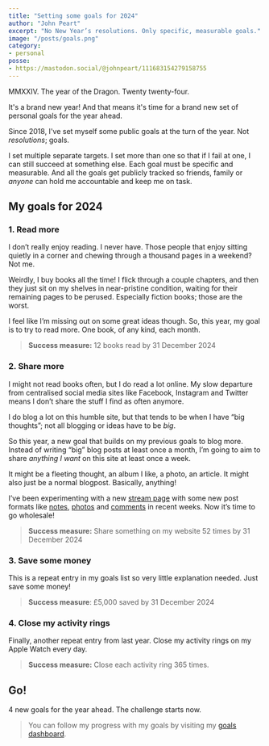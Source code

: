 ```yaml
---
title: "Setting some goals for 2024"
author: "John Peart"
excerpt: "No New Year’s resolutions. Only specific, measurable goals."
image: "/posts/goals.png"
category:
- personal
posse:
- https://mastodon.social/@johnpeart/111683154279158755
---
```


MMXXIV. The year of the Dragon. Twenty twenty-four. 

It's a brand new year! And that means it's time for a brand new set of personal goals for the year ahead. 

Since 2018, I've set myself some public goals at the turn of the year. Not *resolutions*; goals. 

I set multiple separate targets. I set more than one so that if I fail at one, I can still succeed at something else. Each goal must be specific and measurable. And all the goals get publicly tracked so friends, family or *anyone* can hold me accountable and keep me on task.

## My goals for 2024

### 1. Read more

I don’t really enjoy reading. I never have. Those people that enjoy sitting quietly in a corner and chewing through a thousand pages in a weekend? Not me. 

Weirdly, I buy books all the time! I flick through a couple chapters, and then they just sit on my shelves in near-pristine condition, waiting for their remaining pages to be perused. Especially fiction books; those are the worst.

I feel like I’m missing out on some great ideas though. So, this year, my goal is to try to read more. One book, of any kind, each month.

> **Success measure:** 12 books read by 31 December 2024

### 2. Share more

I might not read books often, but I do read a lot online. My slow departure from centralised social media sites like Facebook, Instagram and Twitter means I don’t share the stuff I find as often anymore.

I do blog a lot on this humble site, but that tends to be when I have “big thoughts”; not all blogging or ideas have to be *big*. 

So this year, a new goal that builds on my previous goals to blog more. Instead of writing “big” blog posts at least once a month, I’m going to aim to share *anything I want* on this site at least once a week.

It might be a fleeting thought, an album I like, a photo, an article. It might also just be a normal blogpost. Basically, anything!

I’ve been experimenting with a new [stream page](/stream) with some new post formats like [notes](/note/1701945480/), [photos](/photo/1701708419/) and [comments](/share/1703803888/) in recent weeks. Now it’s time to go wholesale!

> **Success measure:** Share something on my website 52 times by 31 December 2024

### 3. Save some money

This is a repeat entry in my goals list so very little explanation needed. Just save some money!

> **Success measure**: £5,000 saved by 31 December 2024

### 4. Close my activity rings

Finally, another repeat entry from last year. Close my activity rings on my Apple Watch every day. 

> **Success measure:** Close each activity ring 365 times.

## Go! 

4 new goals for the year ahead. The challenge starts now.

> You can follow my progress with my goals by visiting my [goals dashboard](/goals/2024).
